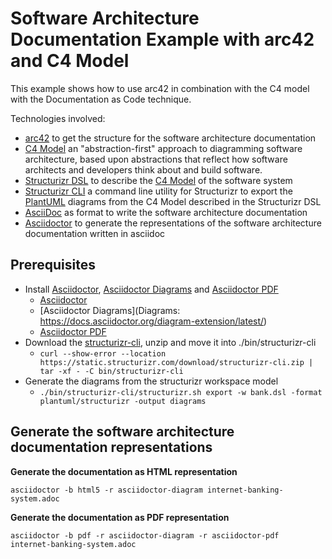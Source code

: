 # Software Architecture Documentation Example with arc42 and C4 Model
This example shows how to use arc42 in combination with the C4 model with the Documentation as Code technique.

Technologies involved:

* [arc42](https://arc42.org/) to get the structure for the software architecture documentation
* [C4 Model](https://c4model.com/) an "abstraction-first" approach to diagramming software architecture, based upon abstractions that reflect how software architects and developers think about and build software.
* [Structurizr DSL](https://structurizr.com/dsl) to describe the [C4 Model](https://c4model.com/) of the software system
* [Structurizr CLI](https://github.com/structurizr/cli) a command line utility for Structurizr to export the [PlantUML](https://plantuml.com/) diagrams from the C4 Model described in the Structurizr DSL
* [AsciiDoc](https://asciidoc.org/) as format to write the software architecture documentation
* [Asciidoctor](https://docs.asciidoctor.org/asciidoctor) to generate the representations of the software architecture documentation written in asciidoc 

## Prerequisites

* Install [Asciidoctor](https://docs.asciidoctor.org/asciidoctor), [Asciidoctor Diagrams](https://docs.asciidoctor.org/diagram-extension/latest/) and [Asciidoctor PDF](https://docs.asciidoctor.org/pdf-converter/latest/)
    * [Asciidoctor](https://docs.asciidoctor.org/asciidoctor/latest/install/)
    * [Asciidoctor Diagrams](Diagrams: https://docs.asciidoctor.org/diagram-extension/latest/)
    * [Asciidoctor PDF](https://docs.asciidoctor.org/pdf-converter/latest/install/)
* Download the [structurizr-cli](https://static.structurizr.com/download/structurizr-cli.zip), unzip and move it into ./bin/structurizr-cli
    * `curl --show-error --location https://static.structurizr.com/download/structurizr-cli.zip | tar -xf - -C bin/structurizr-cli`
* Generate the diagrams from the structurizr workspace model
    * ``
    ./bin/structurizr-cli/structurizr.sh export -w bank.dsl -format plantuml/structurizr -output diagrams
    ``    

## Generate the software architecture documentation representations


**Generate the documentation as HTML representation**

``
asciidoctor -b html5 -r asciidoctor-diagram internet-banking-system.adoc
``

**Generate the documentation as PDF representation**

``
asciidoctor -b pdf -r asciidoctor-diagram -r asciidoctor-pdf  internet-banking-system.adoc
``
